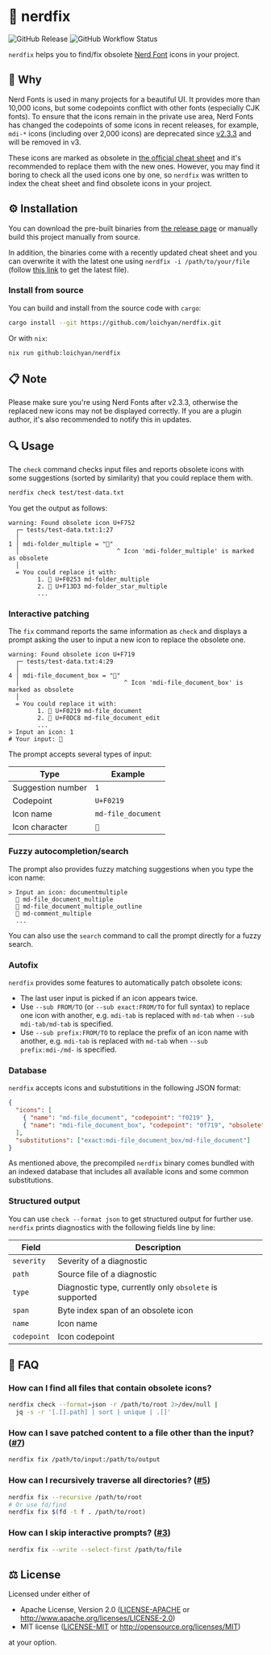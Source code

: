 # 🔣 nerdfix

![GitHub Release](https://img.shields.io/github/v/release/loichyan/nerdfix)
![GitHub Workflow Status](https://img.shields.io/github/actions/workflow/status/loichyan/nerdfix/cicd.yml)

`nerdfix` helps you to find/fix obsolete [Nerd Font](https://github.com/ryanoasis/nerd-fonts) icons
in your project.

## 💭 Why

Nerd Fonts is used in many projects for a beautiful UI. It provides more than 10,000 icons, but some
codepoints conflict with other fonts (especially CJK fonts). To ensure that the icons remain in the
private use area, Nerd Fonts has changed the codepoints of some icons in recent releases, for
example, `mdi-*` icons (including over 2,000 icons) are deprecated since
[v2.3.3](https://github.com/ryanoasis/nerd-fonts/releases/tag/v2.3.3) and will be removed in v3.

These icons are marked as obsolete in
[the official cheat sheet](https://www.nerdfonts.com/cheat-sheet) and it's recommended to replace
them with the new ones. However, you may find it boring to check all the used icons one by one, so
`nerdfix` was written to index the cheat sheet and find obsolete icons in your project.

## ⚙️ Installation

You can download the pre-built binaries from
[the release page](https://github.com/loichyan/nerdfix/releases/latest) or manually build this
project manually from source.

In addition, the binaries come with a recently updated cheat sheet and you can overwrite it with the
latest one using `nerdfix -i /path/to/your/file` (follow
[this link](https://github.com/ryanoasis/nerd-fonts/blob/gh-pages/_posts/2017-01-04-icon-cheat-sheet.md)
to get the latest file).

### Install from source

You can build and install from the source code with `cargo`:

```sh
cargo install --git https://github.com/loichyan/nerdfix.git
```

Or with `nix`:

```sh
nix run github:loichyan/nerdfix
```

## 📋 Note

Please make sure you're using Nerd Fonts after v2.3.3, otherwise the replaced new icons may not be
displayed correctly. If you are a plugin author, it's also recommended to notify this in updates.

## 🔍 Usage

The `check` command checks input files and reports obsolete icons with some suggestions (sorted by
similarity) that you could replace them with.

```sh
nerdfix check test/test-data.txt
```

You get the output as follows:

```text
warning: Found obsolete icon U+F752
  ┌─ tests/test-data.txt:1:27
  │
1 │ mdi-folder_multiple = ""
  │                           ^ Icon 'mdi-folder_multiple' is marked as obsolete
  │
  = You could replace it with:
        1. 󰉓 U+F0253 md-folder_multiple
        2. 󱏓 U+F13D3 md-folder_star_multiple
        ...
```

### Interactive patching

The `fix` command reports the same information as `check` and displays a prompt asking the user to
input a new icon to replace the obsolete one.

```text
warning: Found obsolete icon U+F719
  ┌─ tests/test-data.txt:4:29
  │
4 │ mdi-file_document_box = ""
  │                             ^ Icon 'mdi-file_document_box' is marked as obsolete
  │
  = You could replace it with:
        1. 󰈙 U+F0219 md-file_document
        2. 󰷈 U+F0DC8 md-file_document_edit
        ...
> Input an icon: 1
# Your input: 󰈙
```

The prompt accepts several types of input:

| Type              | Example            |
| ----------------- | ------------------ |
| Suggestion number | `1`                |
| Codepoint         | `U+F0219`          |
| Icon name         | `md-file_document` |
| Icon character    | `󰈙`                |

### Fuzzy autocompletion/search

The prompt also provides fuzzy matching suggestions when you type the icon name:

```text
> Input an icon: documentmultiple
  󱔗 md-file_document_multiple
  󱔘 md-file_document_multiple_outline
  󰡟 md-comment_multiple
  ...
```

You can also use the `search` command to call the prompt directly for a fuzzy search.

### Autofix

`nerdfix` provides some features to automatically patch obsolete icons:

- The last user input is picked if an icon appears twice.
- Use `--sub FROM/TO` (or `--sub exact:FROM/TO` for full syntax) to replace one icon with another,
  e.g. `mdi-tab` is replaced with `md-tab` when `--sub mdi-tab/md-tab` is specified.
- Use `--sub prefix:FROM/TO` to replace the prefix of an icon name with another, e.g. `mdi-tab` is
  replaced with `md-tab` when `--sub prefix:mdi-/md-` is specified.

### Database

`nerdfix` accepts icons and substutitions in the following JSON format:

```json
{
  "icons": [
    { "name": "md-file_document", "codepoint": "f0219" },
    { "name": "mdi-file_document_box", "codepoint": "0f719", "obsolete": true }
  ],
  "substitutions": ["exact:mdi-file_document_box/md-file_document"]
}
```

As mentioned above, the precompiled `nerdfix` binary comes bundled with an indexed database that
includes all available icons and some common substitutions.

### Structured output

You can use `check --format json` to get structured output for further use. `nerdfix` prints
diagnostics with the following fields line by line:

| Field       | Description                                             |
| ----------- | ------------------------------------------------------- |
| `severity`  | Severity of a diagnostic                                |
| `path`      | Source file of a diagnostic                             |
| `type`      | Diagnostic type, currently only `obsolete` is supported |
| `span`      | Byte index span of an obsolete icon                     |
| `name`      | Icon name                                               |
| `codepoint` | Icon codepoint                                          |

## 💬 FAQ

### How can I find all files that contain obsolete icons?

```sh
nerdfix check --format=json -r /path/to/root 2>/dev/null |
  jq -s -r '[.[].path] | sort | unique | .[]'
```

### How can I save patched content to a file other than the input? ([#7](https://github.com/loichyan/nerdfix/pull/7))

```sh
nerdfix fix /path/to/input:/path/to/output
```

### How can I recursively traverse all directories? ([#5](https://github.com/loichyan/nerdfix/issues/5))

```sh
nerdfix fix --recursive /path/to/root
# Or use fd/find
nerdfix fix $(fd -t f . /path/to/root)
```

### How can I skip interactive prompts? ([#3](https://github.com/loichyan/nerdfix/issues/3))

```sh
nerdfix fix --write --select-first /path/to/file
```

## ⚖️ License

Licensed under either of

- Apache License, Version 2.0 ([LICENSE-APACHE](LICENSE-APACHE) or
  <http://www.apache.org/licenses/LICENSE-2.0>)
- MIT license ([LICENSE-MIT](LICENSE-MIT) or <http://opensource.org/licenses/MIT>)

at your option.
